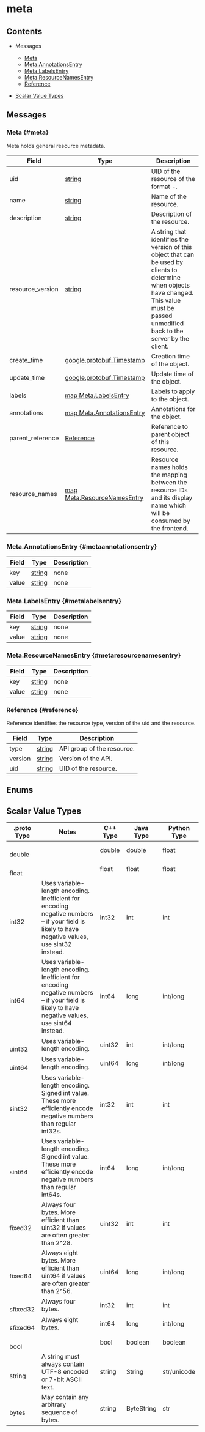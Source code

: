 [//]: # (Generated by grpc-framework using protoc-gen-doc)
[//]: # (Do not edit)


# meta

## Contents


- Messages
    - [Meta](#meta)
    - [Meta.AnnotationsEntry](#metaannotationsentry)
    - [Meta.LabelsEntry](#metalabelsentry)
    - [Meta.ResourceNamesEntry](#metaresourcenamesentry)
    - [Reference](#reference)
  



- [Scalar Value Types](#scalar-value-types)



 <!-- end services -->

## Messages


### Meta {#meta}
Meta holds general resource metadata.


| Field | Type | Description |
| ----- | ---- | ----------- |
| uid | [ string](#string) | UID of the resource of the format <resource prefix>-<uuid>. |
| name | [ string](#string) | Name of the resource. |
| description | [ string](#string) | Description of the resource. |
| resource_version | [ string](#string) | A string that identifies the version of this object that can be used by clients to determine when objects have changed. This value must be passed unmodified back to the server by the client. |
| create_time | [ google.protobuf.Timestamp](#googleprotobuftimestamp) | Creation time of the object. |
| update_time | [ google.protobuf.Timestamp](#googleprotobuftimestamp) | Update time of the object. |
| labels | [map Meta.LabelsEntry](#metalabelsentry) | Labels to apply to the object. |
| annotations | [map Meta.AnnotationsEntry](#metaannotationsentry) | Annotations for the object. |
| parent_reference | [ Reference](#reference) | Reference to parent object of this resource. |
| resource_names | [map Meta.ResourceNamesEntry](#metaresourcenamesentry) | Resource names holds the mapping between the resource IDs and its display name which will be consumed by the frontend. |
 <!-- end Fields -->
 <!-- end HasFields -->


### Meta.AnnotationsEntry {#metaannotationsentry}



| Field | Type | Description |
| ----- | ---- | ----------- |
| key | [ string](#string) | none |
| value | [ string](#string) | none |
 <!-- end Fields -->
 <!-- end HasFields -->


### Meta.LabelsEntry {#metalabelsentry}



| Field | Type | Description |
| ----- | ---- | ----------- |
| key | [ string](#string) | none |
| value | [ string](#string) | none |
 <!-- end Fields -->
 <!-- end HasFields -->


### Meta.ResourceNamesEntry {#metaresourcenamesentry}



| Field | Type | Description |
| ----- | ---- | ----------- |
| key | [ string](#string) | none |
| value | [ string](#string) | none |
 <!-- end Fields -->
 <!-- end HasFields -->


### Reference {#reference}
Reference identifies the resource type, version of the uid and the resource.


| Field | Type | Description |
| ----- | ---- | ----------- |
| type | [ string](#string) | API group of the resource. |
| version | [ string](#string) | Version of the API. |
| uid | [ string](#string) | UID of the resource. |
 <!-- end Fields -->
 <!-- end HasFields -->
 <!-- end messages -->

## Enums
 <!-- end Enums -->
 <!-- end Files -->

## Scalar Value Types

| .proto Type | Notes | C++ Type | Java Type | Python Type |
| ----------- | ----- | -------- | --------- | ----------- |
| <div><h4 id="double" /></div><a name="double" /> double |  | double | double | float |
| <div><h4 id="float" /></div><a name="float" /> float |  | float | float | float |
| <div><h4 id="int32" /></div><a name="int32" /> int32 | Uses variable-length encoding. Inefficient for encoding negative numbers – if your field is likely to have negative values, use sint32 instead. | int32 | int | int |
| <div><h4 id="int64" /></div><a name="int64" /> int64 | Uses variable-length encoding. Inefficient for encoding negative numbers – if your field is likely to have negative values, use sint64 instead. | int64 | long | int/long |
| <div><h4 id="uint32" /></div><a name="uint32" /> uint32 | Uses variable-length encoding. | uint32 | int | int/long |
| <div><h4 id="uint64" /></div><a name="uint64" /> uint64 | Uses variable-length encoding. | uint64 | long | int/long |
| <div><h4 id="sint32" /></div><a name="sint32" /> sint32 | Uses variable-length encoding. Signed int value. These more efficiently encode negative numbers than regular int32s. | int32 | int | int |
| <div><h4 id="sint64" /></div><a name="sint64" /> sint64 | Uses variable-length encoding. Signed int value. These more efficiently encode negative numbers than regular int64s. | int64 | long | int/long |
| <div><h4 id="fixed32" /></div><a name="fixed32" /> fixed32 | Always four bytes. More efficient than uint32 if values are often greater than 2^28. | uint32 | int | int |
| <div><h4 id="fixed64" /></div><a name="fixed64" /> fixed64 | Always eight bytes. More efficient than uint64 if values are often greater than 2^56. | uint64 | long | int/long |
| <div><h4 id="sfixed32" /></div><a name="sfixed32" /> sfixed32 | Always four bytes. | int32 | int | int |
| <div><h4 id="sfixed64" /></div><a name="sfixed64" /> sfixed64 | Always eight bytes. | int64 | long | int/long |
| <div><h4 id="bool" /></div><a name="bool" /> bool |  | bool | boolean | boolean |
| <div><h4 id="string" /></div><a name="string" /> string | A string must always contain UTF-8 encoded or 7-bit ASCII text. | string | String | str/unicode |
| <div><h4 id="bytes" /></div><a name="bytes" /> bytes | May contain any arbitrary sequence of bytes. | string | ByteString | str |

